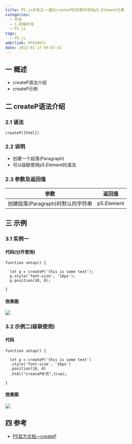 ```yaml
---
title: P5.js开发之——通过createP向页面中添加p5.Element元素
categories:
  - 开发
  - C-前端开发
  - P5.js
tags:
  - P5.js
abbrlink: 9f81061c
date: 2022-01-17 09:07:41
---
```

## 一 概述

* createP语法介绍
* createP示例

<!--more-->

## 二 createP语法介绍

### 2.1 语法

```
createP([html])
```

### 2.2 说明

* 创建一个段落(Paragraph)
* 可以级联使用p5.Element的语法

### 2.3 参数及返回值

|               参数                |   返回值   |
| :-------------------------------: | :--------: |
| 创建段落(Paragraph)时默认的字符串 | p5.Element |

## 三 示例

### 3.1 实例一

#### 代码(分开使用)

```
function setup() {

  let p = createP('this is some text');
  p.style('font-size', '16px');
  p.position(10, 0);

}
```

#### 效果图
![][1]

### 3.2 示例二(级联使用)

#### 代码

```
function setup() {

  let p = createP('this is some text')
  .style('font-size', '16px')
  .position(10, 0)
  .html("createP补充",true);

}
```

#### 效果图
![][2]



## 四 参考

* [P5官方文档—createP](https://p5js.org/zh-Hans/reference/#/p5/createP)



[1]:https://fastly.jsdelivr.net/gh/PGzxc/CDN@master/blog-p5js/p5js-createp-sample1.png
[2]:https://fastly.jsdelivr.net/gh/PGzxc/CDN@master/blog-p5js/p5js-createp-sample2.png